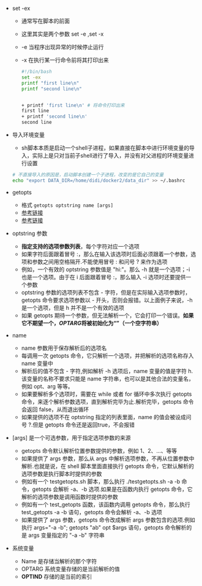 - set -ex

  - 通常写在脚本的前面

  - 这里其实是两个参数 set -e ,set -x

  - -e 当程序出现异常的时候停止运行

  - -x 在执行某一行命令前将其打印出来

    ```bash
    #!/bin/bash
    set -ex
    printf "first line\n"
    printf "second line\n"
    
    
    + printf 'first line\n' # 将命令打印出来
    first line
    + printf 'second line\n'
    second line
    ```

    

- 导入环境变量

  - sh脚本本质是启动一个shell子进程，如果直接在脚本中进行环境变量的导入，实际上是只对当前子shell进行了导入，并没有对父进程的环境变量进行设置

  ```bash
  # 不直接导入的原因是，启动脚本创建一个子进程，改变的是它自己的变量
  echo "export DATA_DIR=/home/didi/docker2/data_dir" >> ~/.bashrc
  ```


- getopts
  - 格式 `getopts optstring name [args]`
  - [参考链接](https://www.iteye.com/blog/xingwang-ye-1601246)
  - [参考链接](https://blog.csdn.net/weixin_42552315/article/details/111945203?ops_request_misc=%257B%2522request%255Fid%2522%253A%2522166377715316782391837706%2522%252C%2522scm%2522%253A%252220140713.130102334.pc%255Fall.%2522%257D&request_id=166377715316782391837706&biz_id=0&utm_medium=distribute.pc_search_result.none-task-blog-2~all~first_rank_ecpm_v1~pc_rank_34-1-111945203-null-null.142^v49^pc_rank_34_1,201^v3^control_1&utm_term=%E4%BB%80%E4%B9%88%E6%98%AFgetopts&spm=1018.2226.3001.4187)

- optstring 参数
  - **指定支持的选项参数列表**，每个字符对应一个选项
  - 如果字符后面跟着冒号 :，那么在输入该选项时后面必须跟着一个参数，选项和参数之间用空格隔开.不能使用冒号 : 和问号 ? 来作为选项
  - 例如，一个有效的 optstring 参数值是 "hi:"。那么 -h 就是一个选项；-i 也是一个选项。由于在 i 后面跟着冒号 :，那么输入 -i 选项时还要提供一个参数
  - optstring 参数的选项列表不包含 - 字符，但是在实际输入选项参数时，getopts 命令要求选项参数以 - 开头，否则会报错。以上面例子来说，-h 是一个选项，但是 h 并不是一个有效的选项
  - 如果 getopts 期待一个参数，但无法解析一个，它会打印一个错误。**如果它不期望一个，*OPTARG*将被初始化为“”（一个空字符串）**
- name
  - name 参数用于保存解析后的选项名
  - 每调用一次 getopts 命令，它只解析一个选项，并把解析的选项名称存入 name 变量中
  - 解析后的值不包含 - 字符,例如解析 -h 选项后，name 变量的值是字符 h.该变量的名称不要求只能是 name 字符串，也可以是其他合法的变量名，例如 opt、arg 等等。
  - 如果要解析多个选项时，需要在 while 或者 for 循环中多次执行 getopts 命令，来逐个解析参数选项，直到解析完毕为止.解析完毕，getopts 命令会返回 false，从而退出循环
  - 如果提供的选项不在 optstring 指定的列表里面，name 的值会被设成问号 ?.但是 getopts 命令还是返回true，不会报错
- [args] 是一个可选参数，用于指定选项参数的来源
  - getopts 命令默认解析位置参数提供的参数，例如 $1、$2、...、等等
  - 如果提供了 args 参数，那么从 args 中解析选项参数，不再从位置参数中解析.也就是说，在 shell 脚本里面直接执行 getopts 命令，它默认解析的选项参数是执行脚本时提供的参数
  - 例如有一个 testgetopts.sh 脚本，那么执行 ./testgetopts.sh -a -b 命令，getopts 会解析 -a、-b 选项.如果是在函数内执行 getopts 命令，它解析的选项参数是调用函数时提供的参数
  - 例如有一个 test_getopts 函数，该函数内调用 getopts 命令，那么执行 test_getopts -a -b 语句，getopts 命令会解析 -a、-b 选项
  - 如果提供了 args 参数，getopts 命令改成解析 args 参数包含的选项.例如执行 args="-a -b"; getopts "ab" opt $args 语句，getopts 命令解析的是 args 变量指定的 "-a -b" 字符串

- 系统变量
  - Name 是存储当解析的那个字符
  - OPTARG 系统变量存储的是当前解析的值
  - **OPTIND** 存储的是当前的索引